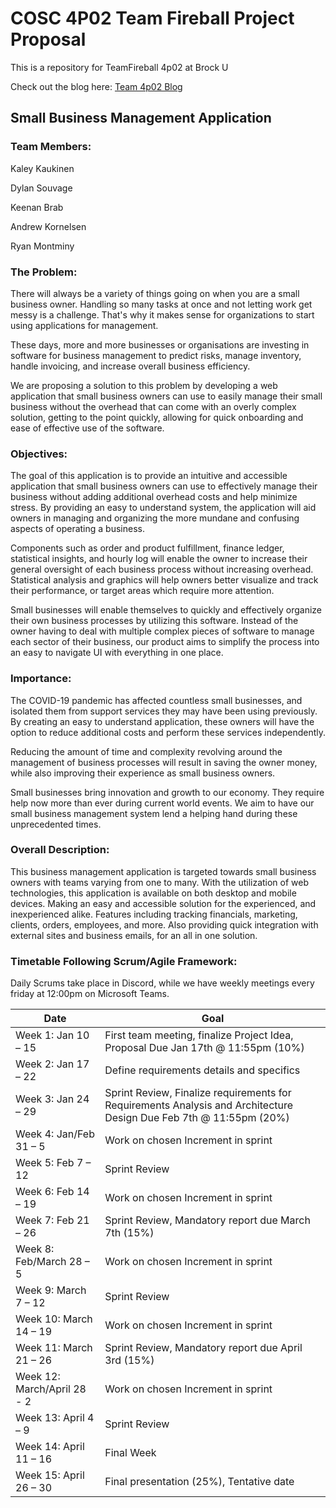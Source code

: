 
# COSC 4P02 Team Fireball Project Proposal 
This is a repository for TeamFireball 4p02 at Brock U

Check out the blog here: [Team 4p02 Blog](https://teamfireball4p02.blogspot.com/)

## Small Business Management Application

### Team Members:

Kaley Kaukinen

Dylan Souvage

Keenan Brab

Andrew Kornelsen

Ryan Montminy

### The Problem:

There will always be a variety of things going on when you are a small business owner. Handling so many tasks at once and not letting work get messy is a challenge. That&#39;s why it makes sense for organizations to start using applications for management.

These days, more and more businesses or organisations are investing in software for business management to predict risks, manage inventory, handle invoicing, and increase overall business efficiency.

We are proposing a solution to this problem by developing a web application that small business owners can use to easily manage their small business without the overhead that can come with an overly complex solution, getting to the point quickly, allowing for quick onboarding and ease of effective use of the software.

### Objectives:

The goal of this application is to provide an intuitive and accessible application that small business owners can use to effectively manage their business without adding additional overhead costs and help minimize stress. By providing an easy to understand system, the application will aid owners in managing and organizing the more mundane and confusing aspects of operating a business.

Components such as order and product fulfillment, finance ledger, statistical insights, and hourly log will enable the owner to increase their general oversight of each business process without increasing overhead. Statistical analysis and graphics will help owners better visualize and track their performance, or target areas which require more attention.

Small businesses will enable themselves to quickly and effectively organize their own business processes by utilizing this software. Instead of the owner having to deal with multiple complex pieces of software to manage each sector of their business, our product aims to simplify the process into an easy to navigate UI with everything in one place.

### Importance:

The COVID-19 pandemic has affected countless small businesses, and isolated them from support services they may have been using previously. By creating an easy to understand application, these owners will have the option to reduce additional costs and perform these services independently.

Reducing the amount of time and complexity revolving around the management of business processes will result in saving the owner money, while also improving their experience as small business owners.

Small businesses bring innovation and growth to our economy. They require help now more than ever during current world events. We aim to have our small business management system lend a helping hand during these unprecedented times.

### Overall Description:

This business management application is targeted towards small business owners with teams varying from one to many. With the utilization of web technologies, this application is available on both desktop and mobile devices. Making an easy and accessible solution for the experienced, and inexperienced alike. Features including tracking financials, marketing, clients, orders, employees, and more. Also providing quick integration with external sites and business emails, for an all in one solution.

### Timetable Following Scrum/Agile Framework:

Daily Scrums take place in Discord, while we have weekly meetings every friday at 12:00pm on Microsoft Teams.

| Date | Goal |
|--|--|
| Week 1: Jan 10 – 15 | First team meeting, finalize Project Idea, Proposal Due Jan 17th @ 11:55pm (10%)|
| Week 2: Jan 17 – 22  | Define requirements details and specifics |
| Week 3: Jan 24 – 29  | Sprint Review, Finalize requirements for Requirements Analysis and Architecture Design Due Feb 7th @ 11:55pm (20%)|
| Week 4: Jan/Feb 31 – 5  | Work on chosen Increment in sprint |
| Week 5: Feb 7 – 12  | Sprint Review| 
| Week 6: Feb 14 – 19 | Work on chosen Increment in sprint |
| Week 7: Feb 21 – 26 | Sprint Review, Mandatory report due March 7th (15%) | 
| Week 8: Feb/March 28 – 5 | Work on chosen Increment in sprint | 
|  Week 9: March 7 – 12 | Sprint Review | 
|  Week 10: March 14 – 19 |  Work on chosen Increment in sprint | 
| Week 11: March 21 – 26 | Sprint Review, Mandatory report due April 3rd (15%) |
| Week 12: March/April 28 - 2 | Work on chosen Increment in sprint |
| Week 13: April 4 – 9 | Sprint Review |
| Week 14: April 11 – 16 |  Final Week |
|  Week 15: April 26 – 30 | Final presentation (25%), Tentative date |

